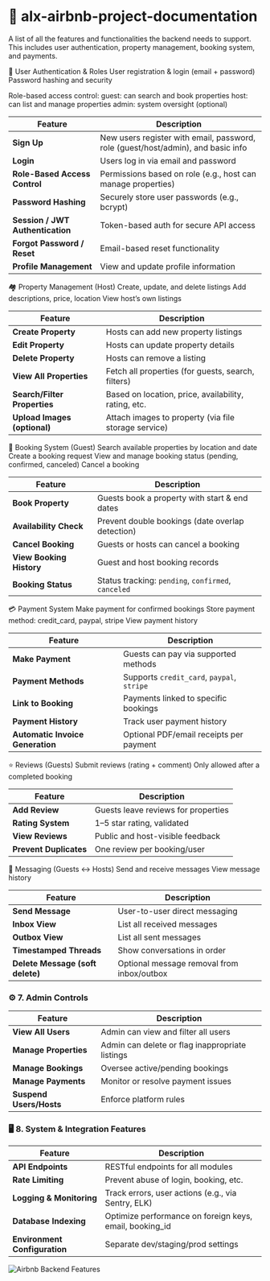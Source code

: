 # 🧱 alx-airbnb-project-documentation

A list of all the features and functionalities the backend needs to support. This includes user authentication, property management, booking system, and payments.

👤 User Authentication & Roles
User registration & login (email + password)
Password hashing and security

Role-based access control:
guest: can search and book properties
host: can list and manage properties
admin: system oversight (optional)

| Feature                          | Description                                                                      |
| -------------------------------- | -------------------------------------------------------------------------------- |
| **Sign Up**                      | New users register with email, password, role (guest/host/admin), and basic info |
| **Login**                        | Users log in via email and password                                              |
| **Role-Based Access Control**    | Permissions based on role (e.g., host can manage properties)                     |
| **Password Hashing**             | Securely store user passwords (e.g., bcrypt)                                     |
| **Session / JWT Authentication** | Token-based auth for secure API access                                           |
| **Forgot Password / Reset**      | Email-based reset functionality                                                  |
| **Profile Management**           | View and update profile information                                              |


🏘️ Property Management (Host)
Create, update, and delete listings
Add descriptions, price, location
View host’s own listings


| Feature                      | Description                                          |
| ---------------------------- | ---------------------------------------------------- |
| **Create Property**          | Hosts can add new property listings                  |
| **Edit Property**            | Hosts can update property details                    |
| **Delete Property**          | Hosts can remove a listing                           |
| **View All Properties**      | Fetch all properties (for guests, search, filters)   |
| **Search/Filter Properties** | Based on location, price, availability, rating, etc. |
| **Upload Images (optional)** | Attach images to property (via file storage service) |


📅 Booking System (Guest)
Search available properties by location and date
Create a booking request
View and manage booking status (pending, confirmed, canceled)
Cancel a booking

| Feature                  | Description                                         |
| ------------------------ | --------------------------------------------------- |
| **Book Property**        | Guests book a property with start & end dates       |
| **Availability Check**   | Prevent double bookings (date overlap detection)    |
| **Cancel Booking**       | Guests or hosts can cancel a booking                |
| **View Booking History** | Guest and host booking records                      |
| **Booking Status**       | Status tracking: `pending`, `confirmed`, `canceled` |


💳 Payment System
Make payment for confirmed bookings
Store payment method: credit_card, paypal, stripe
View payment history

| Feature                          | Description                                |
| -------------------------------- | ------------------------------------------ |
| **Make Payment**                 | Guests can pay via supported methods       |
| **Payment Methods**              | Supports `credit_card`, `paypal`, `stripe` |
| **Link to Booking**              | Payments linked to specific bookings       |
| **Payment History**              | Track user payment history                 |
| **Automatic Invoice Generation** | Optional PDF/email receipts per payment    |


⭐ Reviews (Guests)
Submit reviews (rating + comment)
Only allowed after a completed booking

| Feature                | Description                         |
| ---------------------- | ----------------------------------- |
| **Add Review**         | Guests leave reviews for properties |
| **Rating System**      | 1–5 star rating, validated          |
| **View Reviews**       | Public and host-visible feedback    |
| **Prevent Duplicates** | One review per booking/user         |


💬 Messaging (Guests ↔ Hosts)
Send and receive messages
View message history


| Feature                          | Description                                |
| -------------------------------- | ------------------------------------------ |
| **Send Message**                 | User-to-user direct messaging              |
| **Inbox View**                   | List all received messages                 |
| **Outbox View**                  | List all sent messages                     |
| **Timestamped Threads**          | Show conversations in order                |
| **Delete Message (soft delete)** | Optional message removal from inbox/outbox |


### ⚙️ 7. **Admin Controls**

| Feature                 | Description                                     |
| ----------------------- | ----------------------------------------------- |
| **View All Users**      | Admin can view and filter all users             |
| **Manage Properties**   | Admin can delete or flag inappropriate listings |
| **Manage Bookings**     | Oversee active/pending bookings                 |
| **Manage Payments**     | Monitor or resolve payment issues               |
| **Suspend Users/Hosts** | Enforce platform rules                          |



### 🖥️ 8. **System & Integration Features**

| Feature                       | Description                                              |
| ----------------------------- | -------------------------------------------------------- |
| **API Endpoints**             | RESTful endpoints for all modules                        |
| **Rate Limiting**             | Prevent abuse of login, booking, etc.                    |
| **Logging & Monitoring**      | Track errors, user actions (e.g., via Sentry, ELK)       |
| **Database Indexing**         | Optimize performance on foreign keys, email, booking\_id |
| **Environment Configuration** | Separate dev/staging/prod settings                       |


![Airbnb Backend Features](Airbnb_Backend_Features.png)

